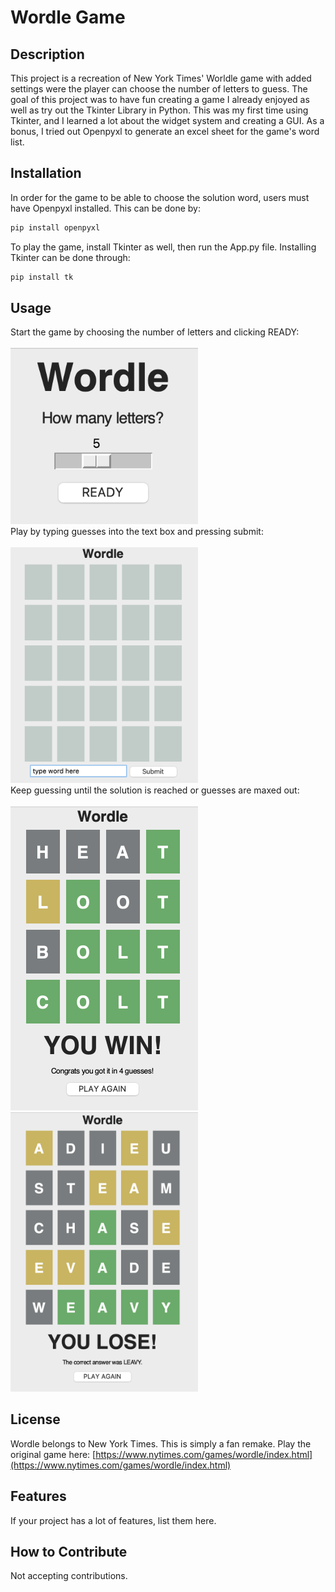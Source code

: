 # Wordle Game

## Description

This project is a recreation of New York Times' Worldle game with added settings were the player can choose the number of letters to guess. 
The goal of this project was to have fun creating a game I already enjoyed as well as try out the Tkinter Library in Python. 
This was my first time using Tkinter, and I learned a lot about the widget system and creating a GUI. 
As a bonus, I tried out Openpyxl to generate an excel sheet for the game's word list. 

## Installation

In order for the game to be able to choose the solution word, users must have Openpyxl installed. This can be done by: 


```sh
pip install openpyxl
```

To play the game, install Tkinter as well, then run the App.py file. 
Installing Tkinter can be done through: 

```sh
pip install tk
```

## Usage
Start the game by choosing the number of letters and clicking READY: \
\
<img src="Images/wordle1.png" alt="drawing" width="300"/> 
\
Play by typing guesses into the text box and pressing submit: \
\
<img src="Images/wordle2.png" alt="drawing" width="300"/>
\
Keep guessing until the solution is reached or guesses are maxed out: \
\
<img src="Images/wordle4.png" alt="drawing" width="300"/>
\
<img src="Images/wordle5.png" alt="drawing" width="300"/>

## License
Wordle belongs to New York Times. This is simply a fan remake. Play the original game here: 
[https://www.nytimes.com/games/wordle/index.html](https://www.nytimes.com/games/wordle/index.html)

## Features

If your project has a lot of features, list them here.

## How to Contribute

Not accepting contributions. 

